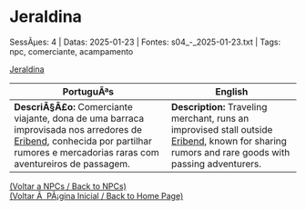 ﻿
# Jeraldina

SessÃµes: 4 | Datas: 2025-01-23 | Fontes: s04_-_2025-01-23.txt | Tags: npc, comerciante, acampamento

[Jeraldina](jeraldina.png)

| PortuguÃªs | English |
|-----------|---------|
| **DescriÃ§Ã£o:** Comerciante viajante, dona de uma barraca improvisada nos arredores de [Eribend](eribend.md), conhecida por partilhar rumores e mercadorias raras com aventureiros de passagem. | **Description:** Traveling merchant, runs an improvised stall outside [Eribend](eribend.md), known for sharing rumors and rare goods with passing adventurers. |

[(Voltar a NPCs / Back to NPCs)](npcs_list.md)  
[(Voltar Ã  PÃ¡gina Inicial / Back to Home Page)](../../home.md)


























